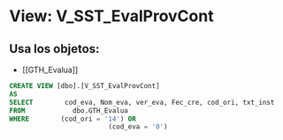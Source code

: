 # View: V_SST_EvalProvCont

## Usa los objetos:
- [[GTH_Evalua]]

```sql
CREATE VIEW [dbo].[V_SST_EvalProvCont]
AS
SELECT        cod_eva, Nom_eva, ver_eva, Fec_cre, cod_ori, txt_inst
FROM            dbo.GTH_Evalua
WHERE        (cod_ori = '14') OR
                         (cod_eva = '0')

```
